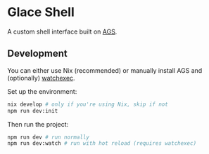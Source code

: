 # Glace Shell

A custom shell interface built on [AGS](https://github.com/Aylur/ags).

## Development

You can either use Nix (recommended) or manually install AGS
and (optionally) [watchexec](https://github.com/watchexec/watchexec).

Set up the environment:

```bash
nix develop # only if you're using Nix, skip if not
npm run dev:init
```

Then run the project:

```bash
npm run dev # run normally
npm run dev:watch # run with hot reload (requires watchexec)
```
